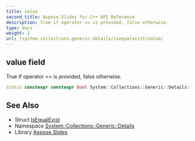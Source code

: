 ```yaml
---
title: value
second_title: Aspose.Slides for C++ API Reference
description: True if operator == is provided, false otherwise.
type: docs
weight: 1
url: /system.collections.generic.details/isequalexist/value/
---
```

## value field


True if operator == is provided, false otherwise.

```cpp
static constexpr constexpr bool System::Collections::Generic::Details::IsEqualExist<T>::value
```

## See Also

* Struct [IsEqualExist](../)
* Namespace [System::Collections::Generic::Details](../../)
* Library [Aspose.Slides](../../../)